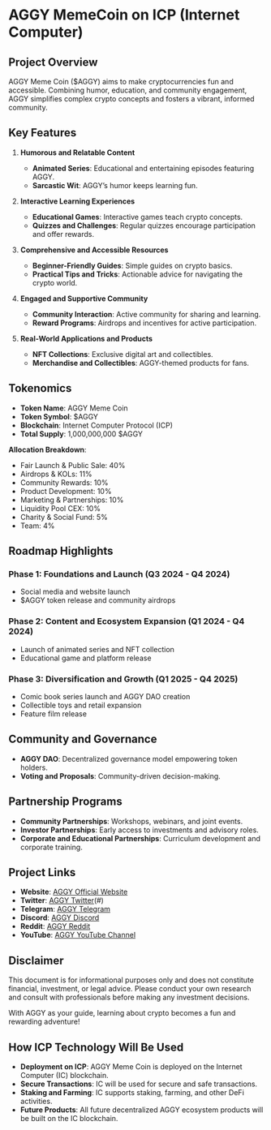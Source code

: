 # AGGY MemeCoin on ICP (Internet Computer)

## Project Overview
AGGY Meme Coin ($AGGY) aims to make cryptocurrencies fun and accessible. Combining humor, education, and community engagement, AGGY simplifies complex crypto concepts and fosters a vibrant, informed community.

## Key Features

1. **Humorous and Relatable Content**
   - **Animated Series**: Educational and entertaining episodes featuring AGGY.
   - **Sarcastic Wit**: AGGY’s humor keeps learning fun.

2. **Interactive Learning Experiences**
   - **Educational Games**: Interactive games teach crypto concepts.
   - **Quizzes and Challenges**: Regular quizzes encourage participation and offer rewards.

3. **Comprehensive and Accessible Resources**
   - **Beginner-Friendly Guides**: Simple guides on crypto basics.
   - **Practical Tips and Tricks**: Actionable advice for navigating the crypto world.

4. **Engaged and Supportive Community**
   - **Community Interaction**: Active community for sharing and learning.
   - **Reward Programs**: Airdrops and incentives for active participation.

5. **Real-World Applications and Products**
   - **NFT Collections**: Exclusive digital art and collectibles.
   - **Merchandise and Collectibles**: AGGY-themed products for fans.

## Tokenomics
- **Token Name**: AGGY Meme Coin
- **Token Symbol**: $AGGY
- **Blockchain**: Internet Computer Protocol (ICP)
- **Total Supply**: 1,000,000,000 $AGGY

**Allocation Breakdown**:
- Fair Launch & Public Sale: 40%
- Airdrops & KOLs: 11%
- Community Rewards: 10%
- Product Development: 10%
- Marketing & Partnerships: 10%
- Liquidity Pool CEX: 10%
- Charity & Social Fund: 5%
- Team: 4%

## Roadmap Highlights

### Phase 1: Foundations and Launch (Q3 2024 - Q4 2024)
- Social media and website launch
- $AGGY token release and community airdrops

### Phase 2: Content and Ecosystem Expansion (Q1 2024 - Q4 2024)
- Launch of animated series and NFT collection
- Educational game and platform release

### Phase 3: Diversification and Growth (Q1 2025 - Q4 2025)
- Comic book series launch and AGGY DAO creation
- Collectible toys and retail expansion
- Feature film release

## Community and Governance
- **AGGY DAO**: Decentralized governance model empowering token holders.
- **Voting and Proposals**: Community-driven decision-making.

## Partnership Programs
- **Community Partnerships**: Workshops, webinars, and joint events.
- **Investor Partnerships**: Early access to investments and advisory roles.
- **Corporate and Educational Partnerships**: Curriculum development and corporate training.

## Project Links
- **Website**: [AGGY Official Website](https://aggy.meme/)
- **Twitter**: [AGGY Twitter](https://aggy.meme/)(#)
- **Telegram**: [AGGY Telegram](#)
- **Discord**: [AGGY Discord](#)
- **Reddit**: [AGGY Reddit](#)
- **YouTube**: [AGGY YouTube Channel](#)

## Disclaimer
This document is for informational purposes only and does not constitute financial, investment, or legal advice. Please conduct your own research and consult with professionals before making any investment decisions.

With AGGY as your guide, learning about crypto becomes a fun and rewarding adventure!

## How ICP Technology Will Be Used
- **Deployment on ICP**: AGGY Meme Coin is deployed on the Internet Computer (IC) blockchain.
- **Secure Transactions**: IC will be used for secure and safe transactions.
- **Staking and Farming**: IC supports staking, farming, and other DeFi activities.
- **Future Products**: All future decentralized AGGY ecosystem products will be built on the IC blockchain.


